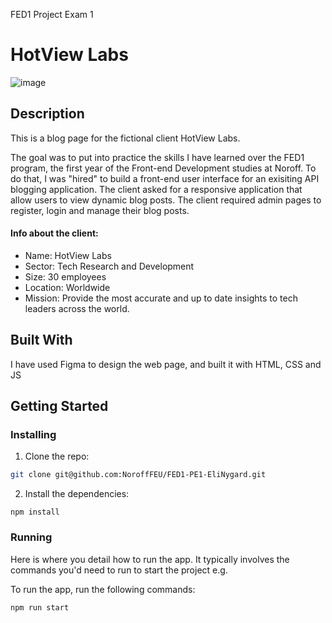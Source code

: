 FED1 Project Exam 1
# HotView Labs

![image](https://i.ibb.co/xg8Kw2z/Skjermbilde-2024-05-29-081846.png)

## Description
This is a blog page for the fictional client HotView Labs. 

The goal was to put into practice the skills I have learned over the FED1 program, the first year of the Front-end Development studies at Noroff. 
To do that, I was "hired" to build a front-end user interface for an exisiting API blogging application. The client asked for a responsive application that allow users to view dynamic blog posts. The client required admin pages to register, login and manage their blog posts.

#### Info about the client:
- Name: HotView Labs
- Sector: Tech Research and Development
- Size: 30 employees
- Location: Worldwide
- Mission: Provide the most accurate and up to date insights to tech leaders across the world.

## Built With
I have used Figma to design the web page, and built it with HTML, CSS and JS


## Getting Started

### Installing

1. Clone the repo:

```bash
git clone git@github.com:NoroffFEU/FED1-PE1-EliNygard.git
```

2. Install the dependencies:

```
npm install
```

### Running

Here is where you detail how to run the app. It typically involves the commands you'd need to run to start the project e.g.

To run the app, run the following commands:

```bash
npm run start
```

